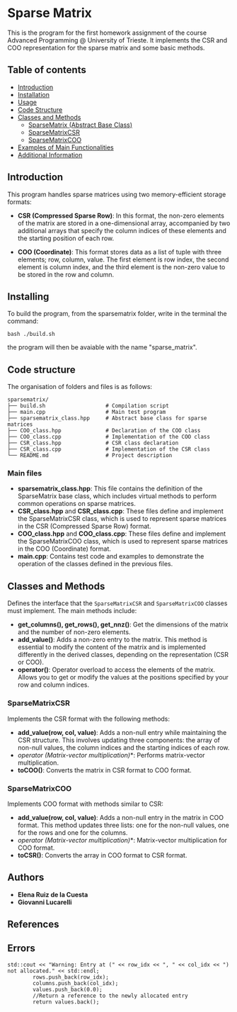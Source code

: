 # Sparse Matrix

This is the program for the first homework assignment of the course Advanced Programming @ University of Trieste. It implements the CSR and COO representation for the sparse matrix and some basic methods. 

## Table of contents
- [Introduction](#introduction)
- [Installation](#installation)
- [Usage](#usage)
- [Code Structure](#code-structure)
- [Classes and Methods](#classes-and-methods)
  - [SparseMatrix (Abstract Base Class)](#sparsematrix-abstract-base-class)
  - [SparseMatrixCSR](#sparsematrixcsr)
  - [SparseMatrixCOO](#sparsematrixcoo)
- [Examples of Main Functionalities](#examples-of-main-functionalities)
- [Additional Information](#additional-information)

## Introduction
This program handles sparse matrices using two memory-efficient storage formats:

- **CSR (Compressed Sparse Row)**: In this format, the non-zero elements of the matrix are stored in a one-dimensional array, accompanied by two additional arrays that specify the column indices of these elements and the starting position of each row.

- **COO (Coordinate)**: This format stores data as a list of tuple with three elements; row, column, value. The first element is row index, the second element is column index, and the third element is the non-zero value to be stored in the row and column.

## Installing
To build the program, from the sparsematrix folder, write in the terminal the command:
```
bash ./build.sh
```

the program will then be avaiable with the name "sparse_matrix".

## Code structure
The organisation of folders and files is as follows:

```plaintext
sparsematrix/
├── build.sh                   # Compilation script
├── main.cpp                   # Main test program
├── sparsematrix_class.hpp     # Abstract base class for sparse matrices
├── COO_class.hpp              # Declaration of the COO class
├── COO_class.cpp              # Implementation of the COO class
├── CSR_class.hpp              # CSR class declaration
├── CSR_class.cpp              # Implementation of the CSR class
└── README.md                  # Project description
```
### Main files

- **sparsematrix_class.hpp**: This file contains the definition of the SparseMatrix base class, which includes virtual methods to perform common operations on sparse matrices.
- **CSR_class.hpp** and **CSR_class.cpp**: These files define and implement the SparseMatrixCSR class, which is used to represent sparse matrices in the CSR (Compressed Sparse Row) format.
- **COO_class.hpp** and **COO_class.cpp**: These files define and implement the SparseMatrixCOO class, which is used to represent sparse matrices in the COO (Coordinate) format.
- **main.cpp**: Contains test code and examples to demonstrate the operation of the classes defined in the previous files.

## Classes and Methods
Defines the interface that the `SparseMatrixCSR` and `SparseMatrixCOO` classes must implement. The main methods include:

- **get_columns(), get_rows(), get_nnz()**: Get the dimensions of the matrix and the number of non-zero elements.
- **add_value()**: Adds a non-zero entry to the matrix. This method is essential to modify the content of the matrix and is implemented differently in the derived classes, depending on the representation (CSR or COO).
- **operator()**: Operator overload to access the elements of the matrix. Allows you to get or modify the values at the positions specified by your row and column indices.

### SparseMatrixCSR
Implements the CSR format with the following methods:

- **add_value(row, col, value)**: Adds a non-null entry while maintaining the CSR structure. This involves updating three components: the array of non-null values, the column indices and the starting indices of each row. 
- **operator* (Matrix-vector multiplication)**: Performs matrix-vector multiplication.
- **toCOO()**: Converts the matrix in CSR format to COO format.

### SparseMatrixCOO
Implements COO format with methods similar to CSR:

- **add_value(row, col, value)**: Adds a non-null entry in the matrix in COO format. This method updates three lists: one for the non-null values, one for the rows and one for the columns.
- **operator* (Matrix-vector multiplication)**: Matrix-vector multiplication for COO format.
- **toCSR()**: Converts the array in COO format to CSR format.
## Authors

  - **Elena Ruiz de la Cuesta** 
  - **Giovanni Lucarelli** 
    

## References

## Errors
```
std::cout << "Warning: Entry at (" << row_idx << ", " << col_idx << ") not allocated." << std::endl;
        rows.push_back(row_idx);
        columns.push_back(col_idx);
        values.push_back(0.0);
        //Return a reference to the newly allocated entry
        return values.back();
```